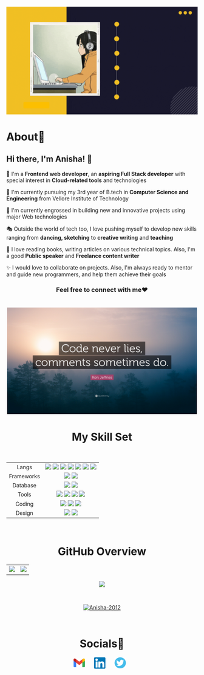 <p align = "center"><img src="https://github.com/Anisha-2012/Anisha-2012/blob/main/assets/my_intro.gif" width=600px/></p>
<h1 align="left">About🤩</h1>
<h2 align= "left">
Hi there, I'm Anisha! 👋 </h2>

📢 I'm a <b>Frontend web developer</b>, an <b>aspiring Full Stack developer</b> with special interest in <b>Cloud-related tools</b> and technologies

🥇 I'm currently pursuing my 3rd year of B.tech in <b>Computer Science and Engineering</b> from Vellore Institute of Technology

🎯 I'm currently engrossed in building new and innovative projects using major Web technologies

🎭 Outside the world of tech too, I love pushing myself to develop new skills ranging from <b>dancing, sketching</b> to <b>creative writing</b> and <b>teaching</b>

📕 I love reading books, writing articles on various technical topics. Also, I'm a good <b>Public speaker</b> and <b>Freelance content writer</b>

✨ I would love to collaborate on projects. Also, I'm always ready to mentor and guide new programmers, and help them achieve their goals

<h3 align="center">Feel free to connect with me❤️

<br>
 <br>


<p align = "center"><img src="https://github.com/Anisha-2012/Anisha-2012/blob/main/assets/code_quote.jpg" width="500px"/>

<br>
<h1 align="center"> My Skill Set </h1>
<br>
<table align="center">
<tbody>
<tr>
<td style="text-align:center">Langs</td>
<td style="text-align:center"><img src="https://img.shields.io/badge/Java-ED8B00?style=for-the-badge&logo=java&logoColor=white"> <img src="https://img.shields.io/badge/C%2B%2B-00599C?style=for-the-badge&logo=c%2B%2B&logoColor=white"> <img src="https://img.shields.io/badge/C-00599C?style=for-the-badge&logo=c&logoColor=white"> <img src="https://img.shields.io/badge/HTML5-E34F26?style=for-the-badge&logo=html5&logoColor=white"> <img src="https://img.shields.io/badge/JavaScript-323330?style=for-the-badge&logo=javascript&logoColor=F7DF1E"> <img src="https://img.shields.io/badge/CSS3-1572B6?style=for-the-badge&logo=css3&logoColor=white"> <img src="https://img.shields.io/badge/Python-FFD43B?style=for-the-badge&logo=python&logoColor=blue"> </td>
</tr>
<tr>
<td style="text-align:center">Frameworks</td>
<td style="text-align:center"><img src="https://img.shields.io/badge/React-20232A?style=for-the-badge&logo=react&logoColor=61DAFB"> <img src="https://img.shields.io/badge/Node.js-339933?style=for-the-badge&logo=nodedotjs&logoColor=white"></td>
</tr>
<tr>
<td style="text-align:center">Database</td>
<td style="text-align:center"><img src="https://img.shields.io/badge/MySQL-005C84?style=for-the-badge&logo=mysql&logoColor=white"> <img src="https://img.shields.io/badge/MongoDB-4EA94B?style=for-the-badge&logo=mongodb&logoColor=white"></td>
</tr>
<tr>
<td style="text-align:center">Tools</td>
<td style="text-align:center"><img src="https://img.shields.io/badge/GIT-E44C30?style=for-the-badge&logo=git&logoColor=white"> <img src="https://img.shields.io/badge/GitHub-100000?style=for-the-badge&logo=github&logoColor=white"> <img src="https://img.shields.io/badge/Azure_DevOps-0078D7?style=for-the-badge&logo=azure-devops&logoColor=white"> <img src="https://img.shields.io/badge/Amazon_AWS-FF9900?style=for-the-badge&logo=amazonaws&logoColor=white"></td>
</tr>
<tr>
<td style="text-align:center">Coding</td>
<td style="text-align:center"><a href="https://www.codechef.com/users/anisha_2"><img src="https://img.shields.io/badge/-LeetCode-FFA116?style=for-the-badge&logo=LeetCode&logoColor=black"></a>
<a href="https://www.hackerrank.com/anisharachel2012"><img src="https://img.shields.io/badge/-Hackerrank-2EC866?style=for-the-badge&logo=HackerRank&logoColor=white"></a>
<a href="https://leetcode.com/AniRachel/"><img src="https://img.shields.io/badge/Codechef-%23B92B27.svg?&style=for-the-badge&logo=Codechef&logoColor=white"></a>
</td>
</tr>
<tr>
<td style="text-align:center">Design</td>
<td style="text-align:center"><img src="https://img.shields.io/badge/Canva-%2300C4CC.svg?&style=for-the-badge&logo=Canva&logoColor=white"> <img src="https://img.shields.io/badge/Adobe%20XD-470137?style=for-the-badge&logo=Adobe%20XD&logoColor=#FF61F6"></td>
</tr>
</tbody>
</table>
<br>
<h1 align="center"> GitHub Overview </h1>

<table>
<tr>
<td>
<img src="https://github-readme-stats.vercel.app/api?username=Anisha-2012&include_all_commits=true&count_private=true&show_icons=true&line_height=20&theme=tokyonight"/>
<td><img src="https://github-readme-stats.vercel.app/api/top-langs?username=Anisha-2012&show_icons=true&locale=en&layout=compact&theme=tokyonight" />
</td>
</tr>
</table>
<p align="center">
<img align="center" src="https://github-readme-streak-stats.herokuapp.com/?user=Anisha-2012&theme=tokyonight" />
</p>
<br>


<p align="Center"> <a href="https://github.com/ryo-ma/github-profile-trophy"><img src="https://github-profile-trophy.vercel.app/?username=Anisha-2012" alt="Anisha-2012" /></a> </p>
<br>

<h1 align="center"> Socials🙌
</h1>
<p align="center">
<a href="mailto:anisharachel2002@gmail.com"><img align="center" width="30px" src="https://github.com/Anisha-2012/Anisha-2012/blob/main/assets/mail.png" /></a> &nbsp;&nbsp;&nbsp;&nbsp;
<a href="https://www.linkedin.com/in/anisha-rachel-george-467781212"><img align="center" width="30px" src="https://github.com/Anisha-2012/Anisha-2012/blob/main/assets/linkedin.png"/></a> &nbsp;&nbsp;&nbsp;&nbsp;
<a href="https://twitter.com/AnishaRachelGe1?t=-yP7pwjxTzpTHKVQKyWnAQ&s=08"><img align="center" width="30px" src="https://github.com/Anisha-2012/Anisha-2012/blob/main/assets/twitter.png" /></a> &nbsp;&nbsp;

</p>
<br>

